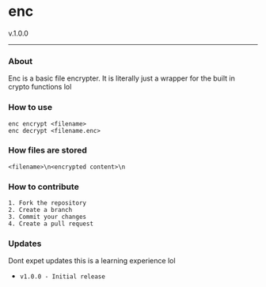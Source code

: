 # enc
v.1.0.0
<hr>

### About
Enc is a basic file encrypter.
It is literally just a wrapper for the built in crypto functions lol

### How to use
```
enc encrypt <filename>
enc decrypt <filename.enc>
```

### How files are stored
```
<filename>\n<encrypted content>\n
```

### How to contribute
```
1. Fork the repository
2. Create a branch
3. Commit your changes
4. Create a pull request
```

### Updates

Dont expet updates this is a learning experience lol
- `v1.0.0 - Initial release`